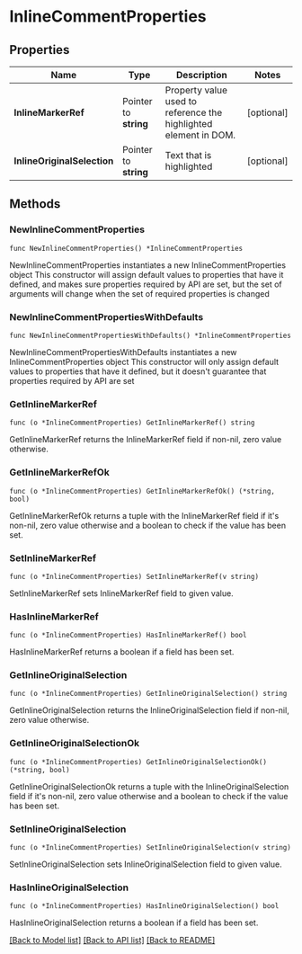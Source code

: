 # InlineCommentProperties

## Properties

Name | Type | Description | Notes
------------ | ------------- | ------------- | -------------
**InlineMarkerRef** | Pointer to **string** | Property value used to reference the highlighted element in DOM. | [optional] 
**InlineOriginalSelection** | Pointer to **string** | Text that is highlighted | [optional] 

## Methods

### NewInlineCommentProperties

`func NewInlineCommentProperties() *InlineCommentProperties`

NewInlineCommentProperties instantiates a new InlineCommentProperties object
This constructor will assign default values to properties that have it defined,
and makes sure properties required by API are set, but the set of arguments
will change when the set of required properties is changed

### NewInlineCommentPropertiesWithDefaults

`func NewInlineCommentPropertiesWithDefaults() *InlineCommentProperties`

NewInlineCommentPropertiesWithDefaults instantiates a new InlineCommentProperties object
This constructor will only assign default values to properties that have it defined,
but it doesn't guarantee that properties required by API are set

### GetInlineMarkerRef

`func (o *InlineCommentProperties) GetInlineMarkerRef() string`

GetInlineMarkerRef returns the InlineMarkerRef field if non-nil, zero value otherwise.

### GetInlineMarkerRefOk

`func (o *InlineCommentProperties) GetInlineMarkerRefOk() (*string, bool)`

GetInlineMarkerRefOk returns a tuple with the InlineMarkerRef field if it's non-nil, zero value otherwise
and a boolean to check if the value has been set.

### SetInlineMarkerRef

`func (o *InlineCommentProperties) SetInlineMarkerRef(v string)`

SetInlineMarkerRef sets InlineMarkerRef field to given value.

### HasInlineMarkerRef

`func (o *InlineCommentProperties) HasInlineMarkerRef() bool`

HasInlineMarkerRef returns a boolean if a field has been set.

### GetInlineOriginalSelection

`func (o *InlineCommentProperties) GetInlineOriginalSelection() string`

GetInlineOriginalSelection returns the InlineOriginalSelection field if non-nil, zero value otherwise.

### GetInlineOriginalSelectionOk

`func (o *InlineCommentProperties) GetInlineOriginalSelectionOk() (*string, bool)`

GetInlineOriginalSelectionOk returns a tuple with the InlineOriginalSelection field if it's non-nil, zero value otherwise
and a boolean to check if the value has been set.

### SetInlineOriginalSelection

`func (o *InlineCommentProperties) SetInlineOriginalSelection(v string)`

SetInlineOriginalSelection sets InlineOriginalSelection field to given value.

### HasInlineOriginalSelection

`func (o *InlineCommentProperties) HasInlineOriginalSelection() bool`

HasInlineOriginalSelection returns a boolean if a field has been set.


[[Back to Model list]](../README.md#documentation-for-models) [[Back to API list]](../README.md#documentation-for-api-endpoints) [[Back to README]](../README.md)


